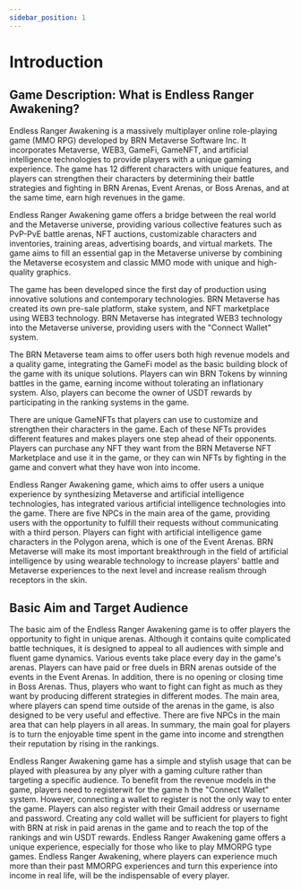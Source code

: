 ```yaml
---
sidebar_position: 1
---
```


# Introduction

## Game Description: What is Endless Ranger Awakening?

Endless Ranger Awakening is a massively multiplayer online role-playing game (MMO RPG) developed by BRN Metaverse Software Inc. It incorporates Metaverse, WEB3, GameFi, GameNFT, and artificial intelligence technologies to provide players with a unique gaming experience. The game has 12 different characters with unique features, and players can strengthen their characters by determining their battle strategies and fighting in BRN Arenas, Event Arenas, or Boss Arenas, and at the same time, earn high revenues in the game.

Endless Ranger Awakening game offers a bridge between the real world and the Metaverse universe, providing various collective features such as PvP-PvE battle arenas, NFT auctions, customizable characters and inventories, training areas, advertising boards, and virtual markets. The game aims to fill an essential gap in the Metaverse universe by combining the Metaverse ecosystem and classic MMO mode with unique and high-quality graphics.

The game has been developed since the first day of production using innovative solutions and contemporary technologies. BRN Metaverse has created its own pre-sale platform, stake system, and NFT marketplace using WEB3 technology. BRN Metaverse has integrated WEB3 technology into the Metaverse universe, providing users with the "Connect Wallet" system.

The BRN Metaverse team aims to offer users both high revenue models and a quality game, integrating the GameFi model as the basic building block of the game with its unique solutions. Players can win BRN Tokens by winning battles in the game, earning income without tolerating an inflationary system. Also, players can become the owner of USDT rewards by participating in the ranking systems in the game.

There are unique GameNFTs that players can use to customize and strengthen their characters in the game. Each of these NFTs provides different features and makes players one step ahead of their opponents. Players can purchase any NFT they want from the BRN Metaverse NFT Marketplace and use it in the game, or they can win NFTs by fighting in the game and convert what they have won into income.

Endless Ranger Awakening game, which aims to offer users a unique experience by synthesizing Metaverse and artificial intelligence technologies, has integrated various artificial intelligence technologies into the game. There are five NPCs in the main area of the game, providing users with the opportunity to fulfill their requests without communicating with a third person. Players can fight with artificial intelligence game characters in the Polygon arena, which is one of the Event Arenas. BRN Metaverse will make its most important breakthrough in the field of artificial intelligence by using wearable technology to increase players' battle and Metaverse experiences to the next level and increase realism through receptors in the skin.

## Basic Aim and Target Audience

The basic aim of the Endless Ranger Awakening game is to offer players the opportunity to fight in unique arenas. Although it contains quite complicated battle techniques, it is designed to appeal to all audiences with simple and fluent game dynamics. Various events take place every day in the game's arenas. Players can have paid or free duels in BRN arenas outside of the events in the Event Arenas. In addition, there is no opening or closing time in Boss Arenas. Thus, players who want to fight can fight as much as they want by producing different strategies in different modes. The main area, where players can spend time outside of the arenas in the game, is also designed to be very useful and effective. There are five NPCs in the main area that can help players in all areas. In summary, the main goal for players is to turn the enjoyable time spent in the game into income and strengthen their reputation by rising in the rankings.

Endless Ranger Awakening game has a simple and stylish usage that can be played with pleasurea by any plyer with a gaming culture rather than targeting a specific audience. To benefit from the revenue models in the game, players need to registerwit for the game h the "Connect Wallet" system. However, connecting a wallet to register is not the only way to enter the game. Players can also register with their Gmail address or username and password. Creating any cold wallet will be sufficient for players to fight with BRN at risk in paid arenas in the game and to reach the top of the rankings and win USDT rewards. Endless Ranger Awakening game offers a unique experience, especially for those who like to play MMORPG type games. Endless Ranger Awakening, where players can experience much more than their past MMORPG experiences and turn this experience into income in real life, will be the indispensable of every player.